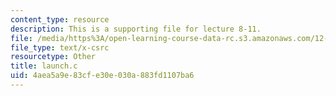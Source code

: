 ```yaml
---
content_type: resource
description: This is a supporting file for lecture 8-11.
file: /media/https%3A/open-learning-course-data-rc.s3.amazonaws.com/12-010-computational-methods-of-scientific-programming-fall-2011/4aea5a9e83cfe30e030a883fd1107ba6_launch.c
file_type: text/x-csrc
resourcetype: Other
title: launch.c
uid: 4aea5a9e-83cf-e30e-030a-883fd1107ba6
---
```

